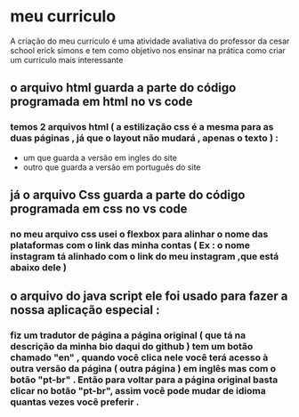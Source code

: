 # meu curriculo
A criação do meu curriculo é uma atividade avaliativa do professor da cesar school erick simons e tem como objetivo nos ensinar na prática como criar um curriculo mais interessante 

## o arquivo html guarda a parte do código programada em html no vs code 
### temos 2 arquivos html ( a estilização css é a mesma para as duas páginas , já que o layout não mudará , apenas o texto )  : 
* um que guarda a versão em ingles do site 
* outro que guarda a versão em português do site
  
## já o arquivo Css guarda a parte do código programada em css no vs code 
### no meu arquivo css usei o flexbox para alinhar o nome das plataformas com o link das minha contas ( Ex : o nome instagram tá alinhado com o link do meu instagram ,que está abaixo dele ) 

## o arquivo do java script ele foi usado para fazer a nossa aplicação especial :
### fiz um tradutor de página a página original ( que tá na descrição da minha bio daqui do github ) tem um botão chamado "en" , quando você clica nele você terá acesso à outra versão da página ( outra página ) em inglês mas com o botão "pt-br" . Então para voltar para a página original basta clicar no botão "pt-br", assim você pode mudar de idioma quantas      vezes você preferir .
